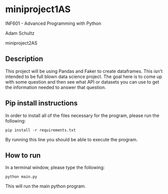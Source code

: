 # miniproject1AS

INF601 - Advanced Programming with Python

Adam Schultz

miniproject2AS

## Description
This project will be using Pandas and Faker to create dataframes.
This isn't intended to be full blown data science project.
The goal here is to come up with some question and then see what API or
datasets you can use to get the information needed to answer that question.

## Pip install instructions
In order to install all of the files necessary for the program,
please run the following:
```
pip install -r requirements.txt
```
By running this line you should  be able to execute the program.

## How to run
In a terminal window, please type the following:
```
python main.py
```
This will run the main python program. 